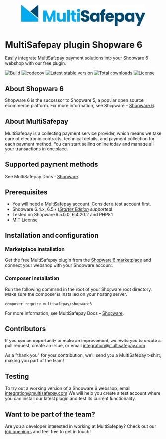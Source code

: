 <p align="center">
  <img src="https://raw.githubusercontent.com/MultiSafepay/MultiSafepay-logos/master/MultiSafepay-logo-color.svg" width="400px">
</p>

# MultiSafepay plugin Shopware 6

Easily integrate MultiSafepay payment solutions into your Shopware 6 webshop with our free plugin.

[![Build](https://github.com/MultiSafepay/shopware6/workflows/Build/badge.svg)](https://github.com/MultiSafepay/shopware6/actions)
[![codecov](https://codecov.io/gh/MultiSafepay/Shopware6/branch/master/graph/badge.svg)](https://codecov.io/gh/MultiSafepay/Shopware6)
[![Latest stable version](https://img.shields.io/packagist/v/multisafepay/shopware6.svg)](https://packagist.org/packages/multisafepay/shopware6)
[![Total downloads](https://img.shields.io/packagist/dt/multisafepay/shopware6.svg)](https://packagist.org/packages/multisafepay/shopware6)
[![License](https://img.shields.io/packagist/l/multisafepay/shopware6.svg)](https://github.com/MultiSafepay/shopware6/blob/master/LICENSE)

## About Shopware 6

Shopware 6 is the successor to Shopware 5, a popular open source ecommerce platform. For more information, see Shopware – [Shopware 6](https://www.shopware.com/en/products/shopware-6/).

## About MultiSafepay

MultiSafepay is a collecting payment service provider, which means we take care of electronic contracts, technical details, and payment collection for each payment method. You can start selling online today and manage all your transactions in one place.

## Supported payment methods

See MultiSafepay Docs – [Shopware](https://docs.multisafepay.com/docs/shopware).

## Prerequisites

- You will need a [MultiSafepay account](https://testmerchant.multisafepay.com/signup). Consider a test account first.
- Shopware 6.4.x, 6.5.x (_[Starter Edition](https://www.shopware.com/en/pricing) supported)_
- Tested on Shopware 6.5.0.0, 6.4.20.2 and PHP8.1
- [MIT License](https://github.com/MultiSafepay/shopware6/blob/develop/LICENSE)

## Installation and configuration

### Marketplace installation
Get the free MultiSafepay plugin from the [Shopware 6 marketplace](https://store.shopware.com/en/mltis59465832976f/multisafepay-online-payments-for-shopware-ideal-cards-klarna-alipay-etc..html) and connect your webshop with your Shopware account.

### Composer installation
Run the following command in the root of your Shopware root directory. Make sure the composer is installed on your hosting server.
```
composer require multisafepay/shopware6
```

For more information, see MultiSafepay Docs – [Shopware](https://docs.multisafepay.com/docs/shopware).

## Contributors

If you see an opportunity to make an improvement, we invite you to create a pull request, create an issue, or email <integration@multisafepay.com>

As a "thank you" for your contribution, we'll send you a MultiSafepay t-shirt, making you part of the team!

## Testing
To try out a working version of a Shopware 6 webshop, email <integration@multisafepay.com>
We will help you create a test account where you can install our latest plugin and test its current functionality.

## Want to be part of the team?

Are you a developer interested in working at MultiSafepay? Check out our [job openings](https://www.multisafepay.com/careers/#jobopenings) and feel free to get in touch!

